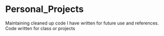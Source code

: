 # Personal_Projects
Maintaining cleaned up code I have written for future use and references. Code written for class or projects
